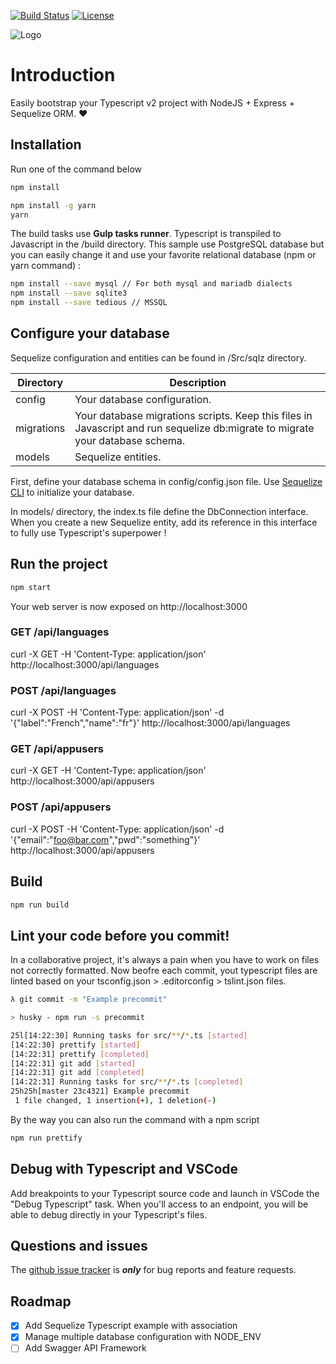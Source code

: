 [![Build Status](https://travis-ci.org/maximegris/typescript-express-sequelize.svg?branch=master)](https://travis-ci.org/maximegris/typescript-express-sequelize)
[![License](https://img.shields.io/badge/license-Apache2-blue.svg?style=flat)](https://github.com/maximegris/typescript-express-sequelize/blob/master/LICENSE.md)

![Logo](https://github.com/maximegris/typescript-express-sequelize/tree/master/sequelize.png "Logo")

# Introduction

Easily bootstrap your Typescript v2 project with NodeJS + Express + Sequelize ORM. :heart:

## Installation

Run one of the command below

```bash
npm install
```

```bash
npm install -g yarn
yarn
```

The build tasks use **Gulp tasks runner**. Typescript is transpiled to Javascript in the /build directory.
This sample use PostgreSQL database but you can easily change it and use your favorite relational database (npm or yarn command) :
```bash
npm install --save mysql // For both mysql and mariadb dialects
npm install --save sqlite3
npm install --save tedious // MSSQL
```

## Configure your database

Sequelize configuration and entities can be found in /Src/sqlz directory.

| Directory | Description |
|---|---|
| config  | Your database configuration. |
| migrations  | Your database migrations scripts. Keep this files in Javascript and run sequelize db:migrate to migrate your database schema. |
| models | Sequelize entities. |

First, define your database schema in config/config.json file.
Use [Sequelize CLI](http://docs.sequelizejs.com/en/v3/docs/migrations/) to initialize your database.

In models/ directory, the index.ts file define the DbConnection interface. When you create a new Sequelize entity, add its reference in this interface to fully use Typescript's superpower !

## Run the project

```bash
npm start
```

Your web server is now exposed on http://localhost:3000

### GET   /api/languages
curl -X GET -H 'Content-Type: application/json' http://localhost:3000/api/languages

### POST   /api/languages
curl -X POST -H 'Content-Type: application/json' -d '{"label":"French","name":"fr"}' http://localhost:3000/api/languages

### GET  /api/appusers
curl -X GET -H 'Content-Type: application/json' http://localhost:3000/api/appusers

### POST  /api/appusers
curl -X POST -H 'Content-Type: application/json' -d '{"email":"foo@bar.com","pwd":"something"}' http://localhost:3000/api/appusers

## Build

```bash
npm run build
```

## Lint your code before you commit!

In a collaborative project, it's always a pain when you have to work on files not correctly formatted.
Now beofre each commit, yout typescript files are linted based on your tsconfig.json >  .editorconfig > tslint.json files.

```bash
λ git commit -m "Example precommit"

> husky - npm run -s precommit

25l[14:22:30] Running tasks for src/**/*.ts [started]
[14:22:30] prettify [started]
[14:22:31] prettify [completed]
[14:22:31] git add [started]
[14:22:31] git add [completed]
[14:22:31] Running tasks for src/**/*.ts [completed]
25h25h[master 23c4321] Example precommit
 1 file changed, 1 insertion(+), 1 deletion(-)
```

By the way you can also run the command with a npm script

```bash
npm run prettify
```

## Debug with Typescript and VSCode

Add breakpoints to your Typescript source code and launch in VSCode the "Debug Typescript" task.
When you'll access to an endpoint, you will be able to debug directly in your Typescript's files.

## Questions and issues

The [github issue tracker](https://github.com/maximegris/typescript-express-sequelize/issues) is **_only_** for bug reports and feature requests.

## Roadmap
- [x] Add Sequelize Typescript example with association
- [x] Manage multiple database configuration with NODE_ENV
- [ ] Add Swagger API Framework
